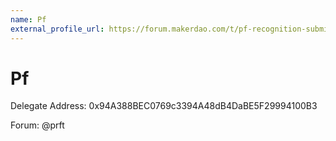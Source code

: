 ```yaml
---
name: Pf
external_profile_url: https://forum.makerdao.com/t/pf-recognition-submission/20520
---
```


# Pf
Delegate Address: 0x94A388BEC0769c3394A48dB4DaBE5F29994100B3  

Forum: @prft  
